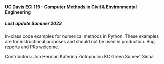 #### UC Davis ECI 115 - Computer Methods in Civil & Environmental Engineering
##### Last update Summer 2023

In-class code examples for numerical methods in Python. These examples are for instructional purposes and should not be used in production. Bug reports and PRs welcome.

Contributors:
Jon Herman
Katerina Ziotopoulou
KC Green
Sumeet Sinha
